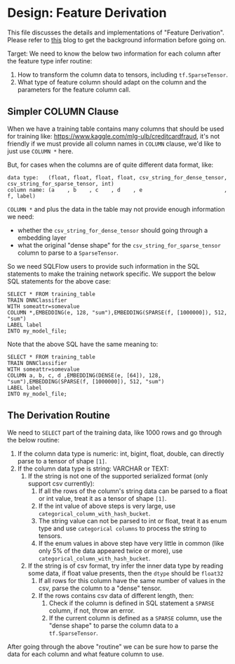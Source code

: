 # Design: Feature Derivation

This file discusses the details and implementations of "Feature Derivation".
Please refer to [this](https://medium.com/@SQLFlow/feature-derivation-the-conversion-from-sql-data-to-tensors-833519db1467) blog to
get the background information before going on.

Target: We need to know the below two information for each column after the
feature type infer routine:

1. How to transform the column data to tensors, including `tf.SparseTensor`.
2. What type of feature column should adapt on the column and the parameters for the feature column call.

## Simpler COLUMN Clause

When we have a training table contains many columns that should be used
for training like: https://www.kaggle.com/mlg-ulb/creditcardfraud, it's
not friendly if we must provide all column names in `COLUMN` clause, we'd
like to just use `COLUMN *` here.

But, for cases when the columns are of quite different data format, like:

```
data type:   (float, float, float, float, csv_string_for_dense_tensor, csv_string_for_sparse_tensor, int)
column name: (a    , b    , c    , d    , e                          , f, label)
```

`COLUMN *` and plus the data in the table may not provide enough information we need:

- whether the `csv_string_for_dense_tensor` should going through a embedding layer
- what the original "dense shape" for the `csv_string_for_sparse_tensor` column to parse to a `SparseTensor`.

So we need SQLFlow users to provide such information in the SQL statements to make the training
network specific. We support the below SQL statements for the above case:

```
SELECT * FROM training_table
TRAIN DNNClassifier
WITH someattr=somevalue
COLUMN *,EMBEDDING(e, 128, "sum"),EMBEDDING(SPARSE(f, [1000000]), 512, "sum")
LABEL label
INTO my_model_file;
```

Note that the above SQL have the same meaning to:

```
SELECT * FROM training_table
TRAIN DNNClassifier
WITH someattr=somevalue
COLUMN a, b, c, d ,EMBEDDING(DENSE(e, [64]), 128, "sum"),EMBEDDING(SPARSE(f, [1000000]), 512, "sum")
LABEL label
INTO my_model_file;
```

## The Derivation Routine

We need to `SELECT` part of the training data, like 1000 rows and go through the below routine:

1. If the column data type is numeric: int, bigint, float, double, can directly parse to a tensor of shape `[1]`.
2. If the column data type is string: VARCHAR or TEXT:
    1. If the string is not one of the supported serialized format (only support csv currently):
       1. If all the rows of the column's string data can be parsed to a float or int value,
          treat it as a tensor of shape `[1]`.
       2. If the int value of above steps is very large, use `categorical_column_with_hash_bucket`.
       3. The string value can not be parsed to int or float, treat it as enum type and use
          `categorical columns` to process the string to tensors.
       4. If the enum values in above step have very little in common (like only 5% of the data
          appeared twice or more), use `categorical_column_with_hash_bucket`.
    2. If the string is of csv format, try infer the inner data type by reading some data, if
       float value presents, then the `dtype` should be `float32`
       1. If all rows for this column have the same number of values in the csv, parse the column
          to a "dense" tensor.
       2. If the rows contains csv data of different length, then:
          1. Check if the column is defined in SQL statement a `SPARSE` column, if not, throw an
             error.
          2. If the current column is defined as a `SPARSE` column, use the "dense shape" to parse
             the column data to a `tf.SparseTensor`.

After going through the above "routine" we can be sure how to parse the data for each column and
what feature column to use.
